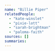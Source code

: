 ```yaml
---
name: "Billie Piper"
relatedPeople:
  - "kate-winslet"
  - "pixie-lott"
  - "sarah-brightman"
  - "paloma-faith"
sources: []
summaries:
---
```


